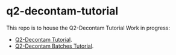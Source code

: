 # q2-decontam-tutorial

This repo is to house the Q2-Decontam Tutorial 
Work in progress:

* [Q2-Decontam Tutorial](https://jordenrabasco.github.io/q2-decontam-tutorial/blob/main/Q2_Decontam_Tutorial.html).
* [Q2-Decontam Batches Tutorial](https://jordenrabasco.github.io/q2-decontam-tutorial/blob/main/Decontam_Batches_Tutorial.html).

